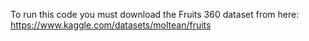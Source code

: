 To run this code you must download the Fruits 360 dataset from here: https://www.kaggle.com/datasets/moltean/fruits
